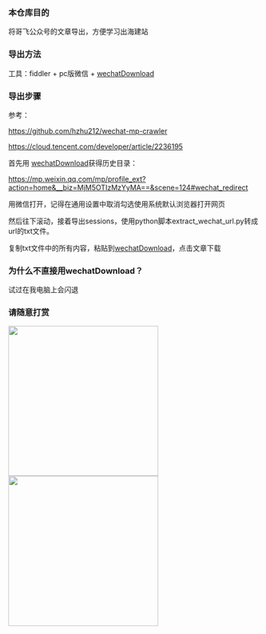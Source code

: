 ### 本仓库目的

将哥飞公众号的文章导出，方便学习出海建站

### 导出方法

工具：fiddler + pc版微信 + [wechatDownload](https://github.com/qiye45/wechatDownload)

### 导出步骤

参考：

https://github.com/hzhu212/wechat-mp-crawler

https://cloud.tencent.com/developer/article/2236195

首先用 [wechatDownload](https://github.com/qiye45/wechatDownload)获得历史目录：

https://mp.weixin.qq.com/mp/profile_ext?action=home&__biz=MjM5OTIzMzYyMA==&scene=124#wechat_redirect

用微信打开，记得在通用设置中取消勾选使用系统默认浏览器打开网页

然后往下滚动，接着导出sessions，使用python脚本extract_wechat_url.py转成url的txt文件。

复制txt文件中的所有内容，粘贴到[wechatDownload](https://github.com/qiye45/wechatDownload)，点击文章下载

### 为什么不直接用wechatDownload？

试过在我电脑上会闪退

### 请随意打赏

<img src="https://cdn.mundane.ink/202406292004494.jpg" width="300px" />
<img src="https://cdn.mundane.ink/202406292004272.png" width="300px" />